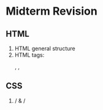 # Midterm Revision

## HTML

1. HTML general structure
2. HTML tags: <p>, <a>, <img>

## CSS

1. /<link/> & /<style/> usage
2. dot character & # character
3. pseudo elements and classes
4. box model

## JavaScript and JSON
1. "last updated on ..." 
<!-- document.write("Last updated on " + document.lastModified + ".")-->
2. Fatorial table
3. XMLHttpRequest 
<!-- var req = new XMLHttpRequest();
	req.open("GET", "url", true/false);
	req.onreadystatechange = myfunction;
	req.send();
	JSON.parse(req.responseText);-->

## Forms
1. &lt; input &gt; CHECKBOX | FILE | HIDDEN | IMAGE | PASSWORD | RADIO | RESET | SUBMIT | TEXT
2. &lt; SELECT &gt; OPTION

## DOM
1. useful functions: getElementByID("xx"), getElementsByTagName("font"), innerHTML
2. fading text example
<!-- function fadeText(){
	document.getl...style.color = ...;
	setTimeout("fadetext()", 20);
}-->
3. move obj horizontally
<!-- getElementByID('a').style.left = '600px'; -->
4. reverse nodes <!-- 
for (var i = num - 1; i >= 0; i --){
	var c = n.removeChild(kids[i]);
	n.appendChild(c);
}-->
5. letter spacing
6. window open

## HTTP
1. keep alive
2. HTTP request methods
3. Response Header
4. Entity Tags -> web server 
5. X-Frame-Options: Sameorigin
6. CORS header 允许 corss site.  (ACAO:origin.com)

## Web Serves
1. how handle multiple request
2. app web server
3. Apache web server
4. conf, htdocs, logs, cgi-bin, icons, src
5. &lt; limit&gt; 

## JS Advanced
1. window open
<!-- newWin = open(url, name, xxx)-->
2. navigator - appName, appVersion, cookieEnabled, languague...
3. work with Radio buttons
4. add event
5. multiselection


